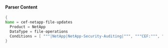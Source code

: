 #### Parser Content
```Java
{
Name = cef-netapp-file-updates
  Product = NetApp
  DataType = file-operations
  Conditions = [ """|NetApp|NetApp-Security-Auditing|""", """CEF:""", """app=CIFS"""]
}
```
